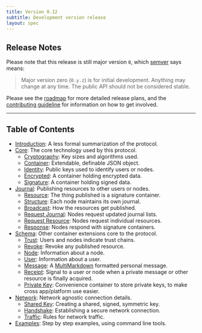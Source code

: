 ```yaml
---
title: Version 0.12
subtitle: Development version release
layout: spec
---
```


## Release Notes

Please note that this release is still major version `0`, which [semver][semver]
says means:

> Major version zero (`0.y.z`) is for initial development. Anything may change
> at any time. The public API should not be considered stable.

Please see the [roadmap](/roadmap) for more detailed release plans,
and the [contributing guideline](/contributing) for information
on how to get involved.

---

## Table of Contents

* [Introduction](./introduction): A less formal summarization of the protocol.
* [Core](./core): The core technology used by this protocol.
	- [Cryptography](./core/cryptography): Key sizes and algorithms used.
	- [Container](./core/container): Extendable, definable JSON object.
	- [Identity](./core/identity): Public keys used to identify users or nodes.
	- [Encrypted](./core/container): A container holding encrypted data.
	- [Signature](./core/signature): A container holding signed data.
* [Journal](./journal): Publishing resources to other users or nodes.
	- [Resource](./journal/resource): The thing published is a signature container.
	- [Structure](./journal/structure): Each node maintains its own journal.
	- [Broadcast](./journal/broadcast): How the resources get published.
	- [Request Journal](./journal/request_journal): Nodes request updated journal lists.
	- [Request Resource](./journal/request_resource): Nodes request individual resources.
	- [Response](./journal/response): Nodes respond with signature containers.
* [Schema](./schema): Other container extensions core to the protocol.
	- [Trust](./schema/trust): Users and nodes indicate trust chains.
	- [Revoke](./schema/revoke): Revoke any published resource.
	- [Node](./schema/node): Information about a node.
	- [User](./schema/user): Information about a user.
	- [Message](./schema/message): A [MultiMarkdown][multimark] formatted personal message.
	- [Receipt](./schema/receipt): Signal to a user or node when a private message
		or other resource is finally acquired.
	- [Private Key](./schema/private_key): Convenience container to store private
		keys, to make cross app/platform use easier.
* [Network](./network): Network agnostic connection details.
	- [Shared Key](./network/shared_key): Creating a shared, signed, symmetric key.
	- [Handshake](./network/handshake): Establishing a secure network connection.
	- [Traffic](./network/traffic): Rules for network traffic.
* [Examples](./example): Step by step examples, using command line tools.


[semver]: http://semver.org/
[multimark]: https://en.wikipedia.org/wiki/MultiMarkdown
